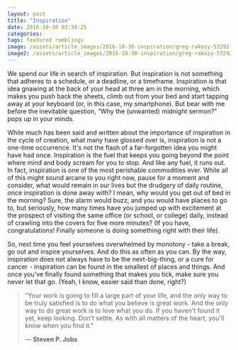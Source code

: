 ```yaml
---
layout: post
title: "Inspiration"
date: 2016-10-30 03:34:25
categories:
tags: featured ramblings
image: /assets/article_images/2016-10-30-inspiration/greg-rakozy-53292-unsplash-min.jpg
image2: /assets/article_images/2016-10-30-inspiration/greg-rakozy-53292-unsplash-min.jpg
---
```

We spend our life in search of inspiration. But inspiration is not something that adheres to a schedule, or a deadline, or a timeframe. Inspiration is that idea gnawing at the back of your head at three am in the morning, which makes you push back the sheets, climb out from your bed and start tapping away at your keyboard (or, in this case, my smartphone). But bear with me before the inevitable question, “Why the (unwanted) midnight sermon?” pops up in your minds.

While much has been said and written about the importance of inspiration in the cycle of creation, what many have glossed over is, inspiration is not a one-time occurrence. It's not the flash of a far-forgotten idea you might have had once. Inspiration is the fuel that keeps you going beyond the point where mind and body scream for you to stop. And like any fuel, it runs out. In fact, inspiration is one of the most perishable commodities ever. While all of this might sound arcane to you right now, pause for a moment and consider, what would remain in our lives but the drudgery of daily routine, once inspiration is done away with? I mean, why would you get out of bed in the morning? Sure, the alarm would buzz, and you would have places to go to, but seriously, how many times have you jumped up with excitement at the prospect of visiting the same office (or school, or college) daily, instead of crawling into the covers for five more minutes? (If you have, congratulations! Finally someone is doing something right with their life).

So, next time you feel yourselves overwhelmed by monotony - take a break, go out and inspire yourselves. And do this as often as you can. By the way, inspiration does not always have to be the next-big-thing, or a cure for cancer - inspiration can be found in the smallest of places and things. And once you've finally found something that makes you tick, make sure you never let that go. (Yeah, I know, easier said than done, right?)

> "Your work is going to fill a large part of your life, and the only way to be truly satisfied is to do what you believe is great work. And the only way to do great work is to love what you do. If you haven't found it yet, keep looking. Don't settle. As with all matters of the heart, you'll know when you find it."
>
> &mdash; **Steven P. Jobs**
